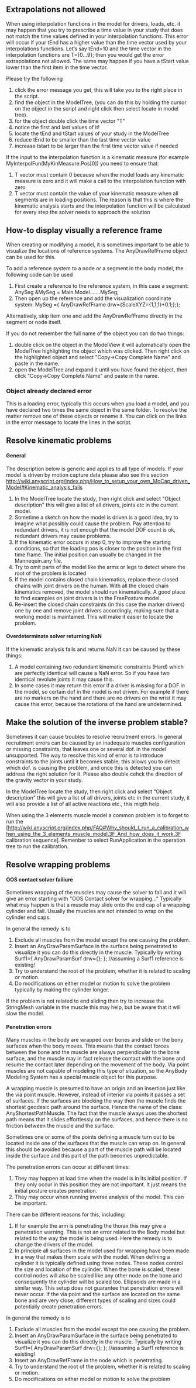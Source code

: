 Extrapolations not allowed
---

When using interpolation functions in the model for drivers, loads, etc. it may happen that you try to prescribe a time value in your study that does not match the time values defined in your interpolation functions. This error will occur if your tEnd has a higher value than the time vector used by your interpolations functions. Let’s say tEnd=10 and the time vector in the interpolation functions are T={0...9}; then you would get the error extrapolations not allowed. The same may happen if you have a tStart value lower than the first item in the time vector. 

Please try the following
1. click the error message you get, this will take you to the right place in the script.
2. find the object in the ModelTree, (you can do this by holding the cursor on the object in the script and right click then select locate in model tree).
3. for the object double click the time vector "T"
4. notice the first and last values of it!
5. locate the tEnd and tStart values of your study in the ModelTree 
6. reduce tEnd to be smaller than the last time vector value
7. increase tstart to be larger than the first time vector value if needed


If the input to the interpolation function is a kinematic measure (for example MyInterpolFun(MyKinMeasure.Pos[0]) you need to ensure that:

1. T vector must contain 0 because when the model loads any kinematic measure is zero and it will make a call to the interpolation function with zero
2. T vector must contain the value of your kinematic measure when all segments are in loading positions. The reason is that this is where the kinematic analysis starts and the interpolation function will be calculated for every step the solver needs to approach the solution

How-to display visually a reference frame 
---
When creating or modifying a model, it is sometimes important to be able to visualize the locations of reference systems. 
The AnyDrawRefFrame object can be used for this.

To add a reference system to a node or a segment in the body model, the following code can be used

1. First create a reference to the reference system, in this case a segment: AnySeg &MySeg  = Main.Model.......MySeg;
2. Then open up the reference and add the visualization coordinate system: MySeg ={ AnyDrawRefFrame drw={ScaleXYZ={1,1,1}*0.1;};};

Alternatively, skip item one and add the AnyDrawRefFrame directly in the segment or node itself.

If you do not remember the full name of the object you can do two things:

1. double click on the object in the ModelView it will automatically open the ModelTree highlighting the object which was clicked. Then right click on the highlighted object and select "Copy->Copy Complete Name" and paste in the name.
2. open the ModelTree and expand it until you have found the object, then click "Copy->Copy Complete Name" and paste in the name.

### Object already declared error
This is a loading error, typically this occurs when you load a model, and you have declared two times the same object in the same folder. To resolve the matter remove one of these objects or rename it. You can click on the links in the error message to locate the lines in the script.

Resolve kinematic problems
---

#### General

The description below is generic and applies to all type of models. If your model is driven by motion capture data please also see this section http://wiki.anyscript.org/index.php/How_to_setup_your_own_MoCap_driven_Model#Kinematic_analysis_fails

1. In the ModelTree locate the study, then right click and select "Object description" this will give a list of all drivers, joints etc in the current model.
2. Sometime a sketch on how the model is driven is a good idea, try to imagine what possibly could cause the problem. Pay attention to redundant drivers, it is not enough that the model DOF count is ok, redundant drivers may cause problems. 
3. If the kinematic error occurs in step 0, try to improve the starting conditions, so that the loading pos is closer to the position in the first time frame. The initial position can usually be changed in the Mannequin.any file.
4. Try to omit parts of the model like the arms or legs to detect where the root of the problem is located
5. If the model contains closed chain kinematics, replace these closed chains with joint drivers on the human. With all the closed chain kinematics removed, the model should run kinematically. A good place to find examples on joint drivers is in the FreePosture model.
6. Re-insert the closed chain constraints (in this case the marker drivers) one by one and remove joint drivers accordingly, making sure that a working model is maintained. This will make it easier to locate the problem.

#### Overdeterminate solver returning NaN
If the kinematic analysis fails and returns NaN it can be caused by these things:

1. A model containing two redundant kinematic constraints (Hard) which are perfectly identical will cause a NaN error. So if you have two identical revolute joints it may cause this. 
2. In some cases it may return this error if a driver is missing for a DOF in the model, so certain dof in the model is not driven. For example if there are no markers on the hand and there are no drivers on the wrist it may cause this error, because the rotations of the hand are undetermined.

Make the solution of the inverse problem stable?
---

Sometimes it can cause troubles to resolve recruitment errors. In general recruitment errors can be caused by an inadequate muscles configuration or missing constraints, that leaves one or several dof. in the model unsupported. The way to resolve this kind of error is to introduce constraints to the joints until it becomes stable; this allows you to detect which dof. is causing the problem, and once this is detected you can address the right solution for it. Please also double cehck the direction of the gravity vector in your study.

In the ModelTree locate the study, then right click and select "Object description" this will give a list of all drivers, joints etc in the current study, it will also provide a list of all active reactions etc., this migth help.

When using the 3 elements muscle model a common problem is to forget to run the [http://wiki.anyscript.org/index.php/FAQ#Why_should_I_run_a_calibration_when_using_the_3_elements_muscle_model.3F_And_how_does_it_work.3F calibration sequence]. Remenber to select RunApplication in the operation tree to run the calibration.

Resolve wrapping problems
---

#### OOS contact solver failiure

Sometimes wrapping of the muscles may cause the solver to fail and it will give an error starting with "OOS Contact solver for wrapping..."
Typically what may happen is that a muscle may slide onto the end cap of a wrapping cylinder and fail. Usually the muscles are not intended to wrap on the cylinder end caps.  

In general the remedy is to 

1. Exclude all muscles from the model except the one causing the problem.
2. Insert an AnyDrawParamSurface in the surface being penetrated to visualize it you can do this directly in the muscle. Typically by writing Surf1={ AnyDrawParamSurf drw={}; }; //assuming a Surf1 reference is existing! 
3. Try to understand the root of the problem, whether it is related to scaling or motion. 
4. Do modifications on either model or motion to solve the problem typically by making the cylinder longer.

If the problem is not related to end sliding then try to increase the StringMesh variable in the muscle this may help, but be aware that it will slow the model.

#### Penetration errors

Many muscles in the body are wrapped over bones and slide on the bony surfaces when the body moves. This means that the contact forces between the bone and the muscle are always perpendicular to the bone surface, and the muscle may in fact release the contact with the bone and resume the contact later depending on the movement of the body. Via point muscles are not capable of modeling this type of situation, so the AnyBody Modeling System has a special muscle object for this purpose.

A wrapping muscle is presumed to have an origin and an insertion just like the via point muscle. However, instead of interior via points it passes a set of surfaces. If the surfaces are blocking the way then the muscle finds the shortest geodesic path around the surface. Hence the name of the class: AnyShortestPathMuscle. The fact that the muscle always uses the shortest path means that it slides effortlessly on the surfaces, and hence there is no friction between the muscle and the surface.  

Sometimes one or some of the points defining a muscle turn out to be located inside one of the surfaces that the muscle can wrap on. In general this should be avoided because a part of the muscle path will be located inside the surface and this part of the path becomes unpredictable.

The penetration errors can occur at different times:

1. They may happen at load time when the model is in its initial position. If they only occur in this position they are not important. It just means the initial posture creates penetration. 
2. They may occur when running inverse analysis of the model. This can be important.

There can be different reasons for this, including:

1. If for example the arm is penetrating the thorax this may give a penetration warning. This is not an error related to the Body model but related to the way the model is being used. Here the remedy is to change the drivers of the model. 
2. In principle all surfaces in the model used for wrapping have been made in a way that makes them scale with the model. When defining a cylinder it is typically defined using three nodes. These nodes control the size and location of the cylinder. When the bone is scaled, these control nodes will also be scaled like any other node on the bone and consequently the cylinder will be scaled too. Ellipsoids are made in a similar way. This setup does not guarantee that penetration errors will never occur. If the via point and the surface are located on the same bone and are very close, different types of scaling and sizes could potentially create penetration errors. 

In general the remedy is to 

1. Exclude all muscles from the model except the one causing the problem.
2. Insert an AnyDrawParamSurface in the surface being penetrated to visualize it you can do this directly in the muscle. Typically by writing Surf1={ AnyDrawParamSurf drw={}; }; //assuming a Surf1 reference is existing! 
3. Insert an AnyDrawRefFrame in the node which is penetrating. 
4. Try to understand the root of the problem, whether it is related to scaling or motion. 
5. Do modifications on either model or motion to solve the problem
